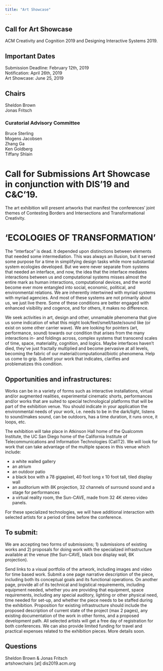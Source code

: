 ```yaml
---
title: "Art Showcase"
---
```


## Call for Art Showcase </br> 
ACM Creativity and Cognition 2019 and Designing Interactive Systems 2019. </br>

## Important Dates  </br>
Submission Deadline: February 12th, 2019</br>
Notification: April 26th, 2019</br>
Art Showcase: June 25, 2019 </br>

## Chairs </br>
Sheldon Brown</br>
Jonas Fritsch</br>

### Curatorial Advisory Committee </br>
Bruce Sterling</br>
Mogens Jacobsen</br>
Zhang Ga</br>
Ken Goldberg</br>
Tiffany Shlain</br>


# Call for Submissions Art Showcase in conjunction with DIS’19 and C&C’19. </br>

The art exhibition will present artworks that manifest the conferences’ joint themes of Contesting Borders and Intersections and Transformational Creativity. </br>

# ‘ECOLOGIES OF TRANSFORMATION’
The “interface” is dead. It depended upon distinctions between elements that needed some intermediation. This was always an illusion, but it served some purpose for a time in simplifying design tasks while more substantial system ecologies developed. But we were never separate from systems that needed an interface, and now, the idea that the interface mediates interactions between us and computational systems misses almost the entire mark as human interactions, computational devices, and the world become ever more entangled into social, economic, political, and environmental relations. We are inherently intertwined with myriad systems with myriad agencies. And most of these systems are not primarily about us, we just live there. Some of these conditions are better engaged with enhanced visibility and cogence, and for others, it makes no difference.

We seek activities in art, design and other, unnamable phenomena that give us some indication of what this might look/feel/smell/taste/sound like (or exist on some other carrier wave). We are looking for pointers (art, performance, sound) towards our condition that arises from the many interactions in- and foldings across, complex systems that transcend scales of time, space, materiality, cognition, and logics. Maybe interfaces haven’t died, they’ve just fractally multiplied and become pervasive at all levels, becoming the fabric of our material/computational/biotic phenomena. Help us come to grip. Submit your work that indicates, clarifies and problematizes this condition.

## Opportunities and infrastructures:
Works can be in a variety of forms such as interactive installations, virtual and/or augmented realities, experimental cinematic shorts, performances and/or works that are suited to special technological platforms that will be part of the exhibition venue. You should indicate in your application the environmental needs of your work, i.e. needs to be in the dark/light, listens to sound/makes sound, can be outdoors, has a time duration, it runs once, it loops, etc.

The exhibition will take place in Atkinson Hall home of the Qualcomm Institute, the UC San Diego home of the California Institute of Telecommunications and Information Technologies (CalIT2). We will look for work that can take advantage of the multiple spaces in this venue which include:

- a white walled gallery </br>
- an atrium </br>
- an outdoor patio </br>
- a black box with a 78 gigapixel, 40 foot long x 10 foot tall, tiled display wall </br>
- an auditorium with 8K projection, 32 channels of surround sound and a stage for performances </br>
- a virtual reality room, the Sun-CAVE, made from 32 4K stereo video panels. </br>

For these specialized technologies, we will have additional interaction with selected artists for a period of time before the conference. </br>

## To submit: </br>
We are accepting two forms of submissions; 1) submissions of existing works and 2) proposals for doing work with the specialized infrastructure available at the venue (the Sun-CAVE, black box display wall, 8K projection).

Send links to a visual portfolio of the artwork, including images and video for time based work. Submit a one page narrative description of the piece, including both its conceptual goals and its functional operations. On another page, provide all of its technical and logistical requirements, including equipment needed, whether you are providing that equipment, space requirements, including any special auditory, lighting or other physical need, time needed for set-up, and whether the piece needs to be staffed during the exhibition.
Proposition for existing infrastructure should include the proposed description of current state of the project (max 2 pages), any existing documentation of the work in other forms, and a proposed development path.
All selected artists will get a free day of registration for both conferences. We can also provide limited funding for travel and practical expenses related to the exhibition pieces. More details soon.

## Questions </br>
Sheldon Brown & Jonas Fritsch </br> 
artshowchairs [at] dis2019.acm.org
